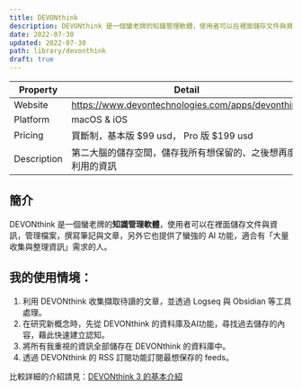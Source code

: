 ```yaml
---
title: DEVONthink
description: DEVONthink 是一個蠻老牌的知識管理軟體，使用者可以在裡面儲存文件與資訊，管理檔案，撰寫筆記與文章，另外它也提供了蠻強的 AI 功能，適合有「大量收集與整理資訊」需求的人。
date: 2022-07-30
updated: 2022-07-30
path: library/devonthink
draft: true
---
```



| Property | Detail |
| --- | --- |
| Website | <https://www.devontechnologies.com/apps/devonthink> |
| Platform | macOS & iOS |
| Pricing | 買斷制，基本版 $99 usd， Pro 版 $199 usd |
| Description | 第二大腦的儲存空間，儲存我所有想保留的、之後想再度利用的資訊 |


## 簡介
DEVONthink 是一個蠻老牌的**知識管理軟體**，使用者可以在裡面儲存文件與資訊，管理檔案，撰寫筆記與文章，另外它也提供了蠻強的 AI 功能，適合有「大量收集與整理資訊」需求的人。

## 我的使用情境：

1. 利用 DEVONthink 收集擷取待讀的文章，並透過 Logseq 與 Obsidian 等工具處理。
2. 在研究新概念時，先從 DEVONthink 的資料庫及AI功能，尋找過去儲存的內容，藉此快速建立認知。
3. 將所有我重視的資訊全部儲存在 DEVONthink 的資料庫中。
4. 透過 DEVONthink 的 RSS 訂閱功能訂閱最想保存的 feeds。

比較詳細的介紹請見：[DEVONthink 3 的基本介紹](@/blog/devonthink3-introduction.md)